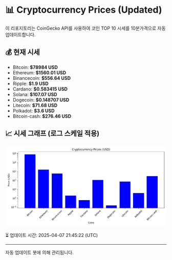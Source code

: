 
# 📊 Cryptocurrency Prices (Updated)

이 리포지토리는 CoinGecko API를 사용하여 코인 TOP 10 시세를 10분가격으로 자동 업데이트합니다.

## 💰 현재 시세
- Bitcoin: **$78984 USD**
- Ethereum: **$1560.01 USD**
- Binancecoin: **$556.64 USD**
- Ripple: **$1.9 USD**
- Cardano: **$0.583415 USD**
- Solana: **$107.07 USD**
- Dogecoin: **$0.148707 USD**
- Litecoin: **$71.68 USD**
- Polkadot: **$3.6 USD**
- Bitcoin-cash: **$276.46 USD**

## 📈 시세 그래프 (로그 스케일 적용)
![Crypto Prices](crypto_prices.png)

⏳ 업데이트 시간: 2025-04-07 21:45:22 (UTC)

---
자동 업데이트 봇에 의해 관리됩니다.
